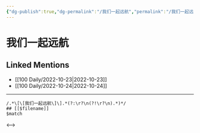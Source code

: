 ```yaml
---
{"dg-publish":true,"dg-permalink":"/我们一起远航","permalink":"/我们一起远航/"}
---
```


# 我们一起远航

## Linked Mentions
- [[100 Daily/2022-10-23\|2022-10-23]]
- [[100 Daily/2022-10-24\|2022-10-24]]


---

```expander
/.*\[\[我们一起远航\]\].*(?:\r?\n(?!\r?\n).*)*/
## [[$filename]]
$match
```

<-->